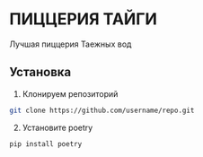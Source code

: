 # ПИЦЦЕРИЯ ТАЙГИ

Лучшая пиццерия Таежных вод

## Установка
1. Клонируем репозиторий  
```bash
git clone https://github.com/username/repo.git
```
2. Установите poetry
```bash
pip install poetry
```